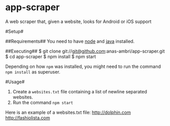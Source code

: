 app-scraper
===========

A web scraper that, given a website, looks for Android or iOS support

#Setup#

##Requirements##
You need to have [node](http://nodejs.org) and [java](http://www.java.com/en/download/index.jsp) installed.

##Executing##
	$ git clone git://git@github.com:anas-ambri/app-scraper.git
	$ cd app-scraper
	$ npm install
	$ npm start

Depending on how `npm` was installed, you might need to run the command `npm install` as superuser.

#Usage#

1. Create a `websites.txt` file containing a list of newline separated websites.
2. Run the command `npm start`

Here is an example of a websites.txt file:
     http://dolphin.com
     http://fashiolista.com